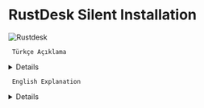 # RustDesk Silent Installation

![Rustdesk](https://github.com/abdullah-erturk/RustDesk-Unattended-Installation/blob/main/rustdesk.jpg)


     Türkçe Açıklama

<details>
# RustDesk Sessiz Kurulum Betiği


Bu betik, **RustDesk** yazılımını otomatik ve sessiz bir şekilde kurmanıza olanak tanır. **RustDesk**, uzak masaüstü bağlantısı sağlayan ücretsiz ve açık kaynaklı bir yazılımdır. Bu betik sayesinde, **RustDesk**'i en son sürümüyle güvenle indirip kurabilirsiniz.

## Özellikler

- **Sessiz Kurulum:** Kullanıcıya herhangi bir etkileşimde bulunmadan **RustDesk** yazılımını kurar.
- **Otomatik Güncelleme:** Betik, GitHub üzerinden en son stabil sürümü otomatik olarak indirir ve kurar.
- **64-bit ve 32-bit Desteği:** 
  - **64-bit** sürümü, **Flutter** desteğinin olmaması nedeniyle Windows 8.1 ve alt sürümlerde kurulumda hata verebilir.
  - Bu nedenle, **Windows 8.1** ve alt sürümlerde betik, **RustDesk**'in 32-bit olan son sürümünü indirip kuracaktır.
  - Ayrıntılı bilgi için:
  - https://github.com/rustdesk/rustdesk/issues/10085
  - https://github.com/rustdesk/rustdesk/discussions/763

- **Özelleştirilebilir Kurulum:** RustDesk sunucunuz varsa, betik üzerinden sunucu adresinizi ve anahtarınızı tanımlayabilirsiniz.
- **RustDesk İndirme ve Kurulum:** Betik, **RustDesk**'in en son sürümünü GitHub üzerinden indirir. İndirme işlemi tamamlandıktan sonra yazılımı sessizce kurar.
- **Özelleştirme Seçenekleri:** Eğer bir **RustDesk** sunucunuz varsa, betik üzerinde sunucu adresinizi (domain) ve sunucunuzun ürettiği anahtarı (key) belirterek RustDesk'i bu sunucuya bağlamanızı sağlar.
- Betik dosyasındaki 

"set domain=" ve "set key="

değişkenlerine kendi sunucunuza ait bilgileri ekleyebilirsiniz.

Bu kısımları hiç değiştirmezseniz RustDesk public server kullanılacaktır.


## Kurulum Adımları

1. Betiği çalıştırarak, **RustDesk** yazılımının indirilmesini ve kurulmasını sağlayın.
2. Kurulum tamamlandığında, otomatik olarak bir kısayol oluşturulacak ve programı başlatabileceksiniz.

## Bağlantılar

- **RustDesk Projesi:** [RustDesk GitHub](https://github.com/rustdesk/rustdesk)

## Lisans

Bu betik, **Abdullah ERTÜRK** tarafından hazırlanmış olup **MIT Lisansı** altında lisanslanmıştır.


</details>


     English Explanation
<details>

# RustDesk Silent Installation Script

This script allows you to automatically and silently install **RustDesk** software. **RustDesk** is a free and open-source software that provides remote desktop connectivity. With this script, you can securely download and install **RustDesk** with its latest version.

## Features

- **Silent Installation:** Installs **RustDesk** software without any user interaction.
- **Automatic Update:** The script automatically downloads and installs the latest stable version from GitHub.
- **64-bit and 32-bit Support:**
  - The latest **64-bit** version of **RustDesk** fails to install on **Windows 8.1** and below due to a lack of **Flutter** support.
  - Therefore, on **Windows 8.1** and lower versions, the script installs the latest **32-bit** version of **RustDesk**.
  - For detailed information:
  - https://github.com/rustdesk/rustdesk/issues/10085
  - https://github.com/rustdesk/rustdesk/discussions/763

- **Customizable Installation:** If you have a **RustDesk** server, you can specify your server address and key through the script.
- **RustDesk Download and Installation:** The script downloads the latest version of **RustDesk** from GitHub and silently installs it once the download is complete.
- **Customization Options:** If you have a **RustDesk** server, the script allows you to specify your server address (domain) and the key generated by your server to connect **RustDesk** to this server.
- Add your own server information to the variables

"set domain=" and "set key="

in the script file.

If you do not change these parts at all, the RustDesk public server will be used.


## Installation Steps

1. Run the script to download and install **RustDesk** software.
2. Upon completion, a shortcut will be automatically created to launch the program.

## Links

- **RustDesk Project:** [RustDesk GitHub](https://github.com/rustdesk/rustdesk)

## License

This script is authored by **Abdullah ERTÜRK** and licensed under the **MIT License**.
</details>
